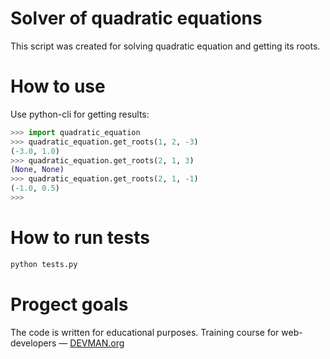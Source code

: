 # Solver of quadratic equations 

This script was created for solving quadratic equation and getting its roots.


# How to use

Use python-cli for getting results:
```python
>>> import quadratic_equation
>>> quadratic_equation.get_roots(1, 2, -3)
(-3.0, 1.0)
>>> quadratic_equation.get_roots(2, 1, 3)
(None, None)
>>> quadratic_equation.get_roots(2, 1, -1)
(-1.0, 0.5)
>>> 
```

# How to run tests
```python
python tests.py
```
# Progect goals

The code is written for educational purposes. Training course for web-developers ― [DEVMAN.org](https://devman.org)
